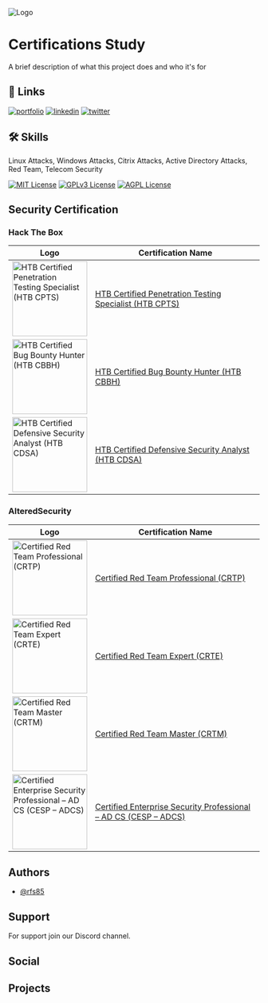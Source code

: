 
![Logo](./images/cover.png)


# Certifications Study

A brief description of what this project does and who it's for

## 🔗 Links
[![portfolio](https://img.shields.io/badge/my_portfolio-000?style=for-the-badge&logo=ko-fi&logoColor=white)](https://certs-study.com/)
[![linkedin](https://img.shields.io/badge/linkedin-0A66C2?style=for-the-badge&logo=linkedin&logoColor=white)](https://www.linkedin.com/in/ruben-silva85/)
[![twitter](https://img.shields.io/badge/twitter-1DA1F2?style=for-the-badge&logo=twitter&logoColor=white)](https://twitter.com/)


## 🛠 Skills
Linux Attacks, Windows Attacks, Citrix Attacks, Active Directory Attacks, Red Team, Telecom Security


[![MIT License](https://img.shields.io/badge/License-MIT-green.svg)](https://choosealicense.com/licenses/mit/)
[![GPLv3 License](https://img.shields.io/badge/License-GPL%20v3-yellow.svg)](https://opensource.org/licenses/)
[![AGPL License](https://img.shields.io/badge/license-AGPL-blue.svg)](http://www.gnu.org/licenses/agpl-3.0)


## Security Certification

### Hack The Box
| Logo | Certification Name |
| --- | --- |
| <a href="https://github.com/Certs-Study/CPTS-Certification"><img src="/images/logos/CPTS.png" alt="HTB Certified Penetration Testing Specialist (HTB CPTS)" width="150" height="150"></a> | [HTB Certified Penetration Testing Specialist (HTB CPTS)](https://github.com/Certs-Study/CPTS-Certification) |
| <a href="https://github.com/Certs-Study/CPTS-Certification"><img src="/images/logos/CBBH.png" alt="HTB Certified Bug Bounty Hunter (HTB CBBH)" width="150" height="150"></a> | [HTB Certified Bug Bounty Hunter (HTB CBBH)](https://github.com/Certs-Study/CPTS-Certification) |
| <a href="https://github.com/Certs-Study/CPTS-Certification"><img src="/images/logos/CDSA.png" alt="HTB Certified Defensive Security Analyst (HTB CDSA)" width="150" height="150"></a> | [HTB Certified Defensive Security Analyst (HTB CDSA)](https://github.com/Certs-Study/CPTS-Certification) |


### AlteredSecurity

| Logo | Certification Name |
| --- | --- |
| <a href="https://github.com/Certs-Study/CRTP-Red-Team-Professional"><img src="/images/logos/CRTP.webp" alt="Certified Red Team Professional (CRTP)" width="150" height="150"></a> | [Certified Red Team Professional (CRTP)](https://github.com/Certs-Study/CRTP-Red-Team-Professional) |
| <a href="https://github.com/Certs-Study/CRTE-Red-Team-Expert"><img src="/images/logos/CRTE.webp" alt="Certified Red Team Expert (CRTE)" width="150" height="150"></a> | [Certified Red Team Expert (CRTE)](https://github.com/Certs-Study/CRTE-Red-Team-Expert)|
| <a href="https://github.com/Certs-Study/CRTE-Red-Team-Master"><img src="/images/logos/CRTM.webp" alt="Certified Red Team Master (CRTM)" width="150" height="150"></a> | [Certified Red Team Master (CRTM)](https://github.com/Certs-Study/CRTE-Red-Team-Master) |
| <a href="https://github.com/Certs-Study/Certified-Enterprise-Security-Professional"><img src="/images/logos/CESP.webp" alt="Certified Enterprise Security Professional – AD CS (CESP – ADCS)" width="150" height="150"></a> | [Certified Enterprise Security Professional – AD CS (CESP – ADCS)](https://github.com/Certs-Study/Certified-Enterprise-Security-Professional)|




## Authors

- [@rfs85](https://www.github.com/rfs85)


## Support

For support join our Discord channel.

## Social
## Projects
